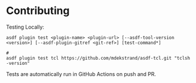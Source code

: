 # Contributing

Testing Locally:

```shell
asdf plugin test <plugin-name> <plugin-url> [--asdf-tool-version <version>] [--asdf-plugin-gitref <git-ref>] [test-command*]

#
asdf plugin test tcl https://github.com/mdekstrand/asdf-tcl.git "tclsh -version"
```

Tests are automatically run in GitHub Actions on push and PR.
